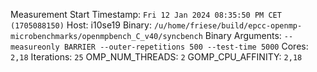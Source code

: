 Measurement Start Timestamp: `Fri 12 Jan 2024 08:35:50 PM CET (1705088150)`
Host: i10se19
Binary: `/u/home/friese/build/epcc-openmp-microbenchmarks/openmpbench_C_v40/syncbench`
Binary Arguments: `--measureonly BARRIER --outer-repetitions 500 --test-time 5000`
Cores: `2,18`
Iterations: `25`
OMP_NUM_THREADS: `2`
GOMP_CPU_AFFINITY: `2,18`
